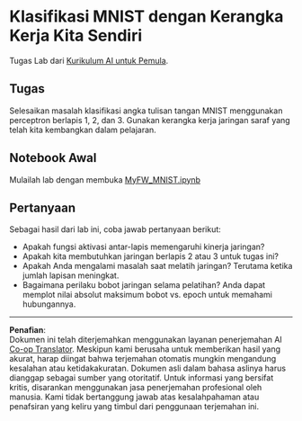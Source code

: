 <!--
CO_OP_TRANSLATOR_METADATA:
{
  "original_hash": "48fdd704d483e19bc3d7464074c9fcbe",
  "translation_date": "2025-08-29T12:35:26+00:00",
  "source_file": "lessons/3-NeuralNetworks/04-OwnFramework/lab/README.md",
  "language_code": "id"
}
-->
# Klasifikasi MNIST dengan Kerangka Kerja Kita Sendiri

Tugas Lab dari [Kurikulum AI untuk Pemula](https://github.com/microsoft/ai-for-beginners).

## Tugas

Selesaikan masalah klasifikasi angka tulisan tangan MNIST menggunakan perceptron berlapis 1, 2, dan 3. Gunakan kerangka kerja jaringan saraf yang telah kita kembangkan dalam pelajaran.

## Notebook Awal

Mulailah lab dengan membuka [MyFW_MNIST.ipynb](MyFW_MNIST.ipynb)

## Pertanyaan

Sebagai hasil dari lab ini, coba jawab pertanyaan berikut:

- Apakah fungsi aktivasi antar-lapis memengaruhi kinerja jaringan?
- Apakah kita membutuhkan jaringan berlapis 2 atau 3 untuk tugas ini?
- Apakah Anda mengalami masalah saat melatih jaringan? Terutama ketika jumlah lapisan meningkat.
- Bagaimana perilaku bobot jaringan selama pelatihan? Anda dapat memplot nilai absolut maksimum bobot vs. epoch untuk memahami hubungannya.

---

**Penafian**:  
Dokumen ini telah diterjemahkan menggunakan layanan penerjemahan AI [Co-op Translator](https://github.com/Azure/co-op-translator). Meskipun kami berusaha untuk memberikan hasil yang akurat, harap diingat bahwa terjemahan otomatis mungkin mengandung kesalahan atau ketidakakuratan. Dokumen asli dalam bahasa aslinya harus dianggap sebagai sumber yang otoritatif. Untuk informasi yang bersifat kritis, disarankan menggunakan jasa penerjemahan profesional oleh manusia. Kami tidak bertanggung jawab atas kesalahpahaman atau penafsiran yang keliru yang timbul dari penggunaan terjemahan ini.